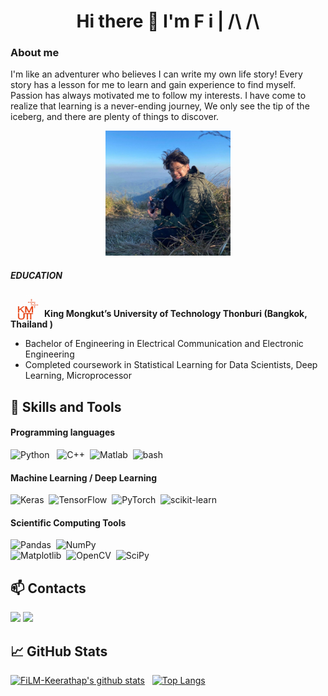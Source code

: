 <h1 align="center"> Hi there 👋 I'm F i | /\ /\</h1>

### About me

<p>  I'm like an adventurer who believes I can write my own life story! Every story has a lesson for me to learn and gain experience to find myself. Passion has always motivated me to follow my interests. I have come to realize that learning is a never-ending journey,  We only see the tip of the iceberg, and there are plenty of things to discover. </p>

<div align="center">
<img src="img\325329278_1862564407423109_5505480541563187161_n.jpg" width="200" height="200">
</div>

##### EDUCATION

<img src="img\KMUTT_CI_Semi_Logo-normal-full-1061x1200.png" width="50" height="50" style="margin-bottom: -15px;"> <b> King Mongkut’s University of Technology Thonburi (Bangkok, Thailand ) </b>
- Bachelor of Engineering in Electrical Communication and Electronic Engineering
- Completed coursework in Statistical Learning for Data Scientists, Deep Learning, Microprocessor

## 🌱 Skills and Tools

#### Programming languages

![Python](https://img.shields.io/badge/python-3670A0?style=flat-square&logo=python&logoColor=ffdd54) &nbsp;
![C++](https://img.shields.io/badge/C%2B%2B-00599C?style=flat-square&logo=c%2B%2B&logoColor=white)&nbsp;
![Matlab](https://img.shields.io/badge/Matlab-00249C?style=flat-square&logo=matlab&logoColor=white)&nbsp;
![bash](https://img.shields.io/badge/-Bash-05122A?style=flat-square&logo=gnubash)&nbsp;

#### Machine Learning / Deep Learning

![Keras](https://img.shields.io/badge/Keras-%23D00000.svg?style=flat-square&logo=Keras)&nbsp;
![TensorFlow](https://img.shields.io/badge/TensorFlow-%23FF6F00.svg?style=flat-square&logo=TensorFlow&logoColor=white)&nbsp;
![PyTorch](https://img.shields.io/badge/PyTorch-%23EE4C2C.svg?style=flat-square&logo=PyTorch&logoColor=white)&nbsp;
![scikit-learn](https://img.shields.io/badge/scikit--learn-%23F7931E.svg?style=flat-square&logoColor=white)&nbsp;

#### Scientific Computing Tools

![Pandas](https://img.shields.io/badge/pandas-%23150458.svg?style=flat-square&logo=pandas&logoColor=white)&nbsp;
![NumPy](https://img.shields.io/badge/numpy-%23013243.svg?style=flat-square&logo=numpy&logoColor=white)&nbsp;  
![Matplotlib](https://img.shields.io/badge/Matplotlib-%23d9ead3.svg?style=flat-square&logo=Matplotlib&logoColor=black)&nbsp;
![OpenCV](https://img.shields.io/badge/opencv-%23white.svg?style=flat-square&logo=opencv&logoColor=white)&nbsp;
![SciPy](https://img.shields.io/badge/SciPy-%230C55A5.svg?style=flat-square&logo=SciPy&logoColor=%white)&nbsp;

## 📫 Contacts

 [<img src="https://img.shields.io/badge/Gmail-D14836?style=for-the-badge&logo=gmail&logoColor=white">](mailto:keerathap@gmail.com)
 [<img src="https://img.shields.io/badge/linkedin-%230077B5.svg?style=for-the-badge&logo=linkedin&logoColor=white">](https://www.linkedin.com/in/keerathap-ploysri-135a861b3/)
 
## 📈 GitHub Stats
[![FiLM-Keerathap's github stats](https://github-readme-stats.vercel.app/api?username=FiLM-Keerathap&hide=stars&count_private=true&show_icons=true&theme=dracula)](https://github.com/anuraghazra/github-readme-stats)&nbsp;&nbsp;
[![Top Langs](https://github-readme-stats.vercel.app/api/top-langs/?username=FiLM-Keerathap&layout=compact&langs_count=6&theme=dracula)](https://github.com/FiLM-Keerathap)

<!--
**FiLM-Keerathap/FiLM-Keerathap** is a ✨ _special_ ✨ repository because its `README.md` (this file) appears on your GitHub profile.

Here are some ideas to get you started:

- 🔭 I’m currently working on ...
- 🌱 I’m currently learning ...
- 👯 I’m looking to collaborate on ...
- 🤔 I’m looking for help with ...
- 💬 Ask me about ...
- 📫 How to reach me: ...
- 😄 Pronouns: ...
- ⚡ Fun fact: ...
-->
